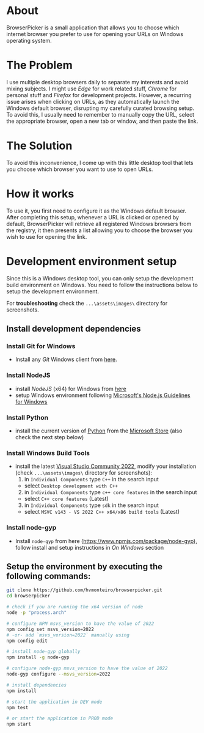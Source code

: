 # About
BrowserPicker is a small application that allows you to choose which internet browser you prefer to use for opening your URLs on Windows operating system.

# The Problem
I use multiple desktop browsers daily to separate my interests and avoid mixing subjects. I might use *Edge* for work related stuff, *Chrome* for personal stuff and *Firefox* for development projects. 
However, a recurring issue arises when clicking on URLs, as they automatically launch the Windows default browser, disrupting my carefully curated browsing setup. 
To avoid this, I usually need to remember to manually copy the URL, select the appropriate browser, open a new tab or window, and then paste the link.

# The Solution
To avoid this inconvenience, I come up with this little desktop tool that lets you choose which browser you want to use to open URLs.

# How it works
To use it, you first need to configure it as the Windows default browser.
After completing this setup, whenever a URL is clicked or opened by default, BrowserPicker will retrieve all registered Windows browsers from the registry, it then presents a list allowing you to choose the browser you wish to use for opening the link. 


# Development environment setup
Since this is a Windows desktop tool, you can only setup the development build environment on Windows.
You need to follow the instructions below to setup the development environment.

For **troubleshooting** check the `...\assets\images\` directory for screenshots.

## Install development dependencies

### Install Git for Windows
- Install any *Git* Windows client from [here](https://git-scm.com/downloads/guis).

### Install NodeJS
- install *NodeJS* (x64) for Windows from [here](https://nodejs.org/en/download)
- setup Windows environment following [Microsoft's Node.js Guidelines for Windows](https://github.com/Microsoft/nodejs-guidelines/blob/master/windows-environment.md#compiling-native-addon-modules)

### Install Python
- install the current version of [Python](https://devguide.python.org/versions/) from the [Microsoft Store](https://apps.microsoft.com/store/search?publisher=Python+Software+Foundation) (also check the next step below)

### Install Windows Build Tools
- install the latest [Visual Studio Community 2022](https://visualstudio.microsoft.com/downloads/), modify your installation (check `...\assets\images\` directory for screenshots):
  1. in `Individual Components` type `C++` in the search input
    - select `Desktop development with C++`
  2. in `Individual Components` type `c++ core features` in the search input
    - select `C++ core features` (Latest) 
  3. in `Individual Components` type `sdk` in the search input
    - select `MSVC v143 - VS 2022 C++ x64/x86 build tools` (Latest) 

### Install node-gyp
- Install `node-gyp` from here (https://www.npmjs.com/package/node-gyp), follow install and setup instructions in *On Windows* section


## Setup the environment by executing the following commands:
```bash
git clone https://github.com/hvmonteiro/browserpicker.git
cd browserpicker

# check if you are running the x64 version of node
node -p "process.arch"

# configure NPM msvs_version to have the value of 2022
npm config set msvs_version=2022
# -or- add `msvs_version=2022` manually using
npm config edit

# install node-gyp globally
npm install -g node-gyp

# configure node-gyp msvs_version to have the value of 2022
node-gyp configure --msvs_version=2022

# install dependencies
npm install

# start the application in DEV mode
npm test

# or start the application in PROD mode
npm start
```
